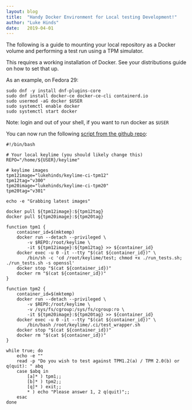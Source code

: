 ```yaml
---
layout: blog
title:  "Handy Docker Environment for Local testing Development!"
author: "Luke Hinds"
date:   2019-04-01
---
```

The following is a guide to mounting your local repository as a Docker volume and performing a test run using a TPM simulator.

This requires a working installation of Docker. See your distributions guide on how to set that up.

As an example, on Fedora 29:

```
sudo dnf -y install dnf-plugins-core
sudo dnf install docker-ce docker-ce-cli containerd.io
sudo usermod -aG docker $USER
sudo systemctl enable docker
sudo systemctl start docker
```

Note: login and out of your shell, if you want to run docker as `$USER`

You can now run the following [script from the github repo](https://github.com/keylime/keylime/blob/master/.ci/run_local.sh):

```
#!/bin/bash

# Your local keylime (you should likely change this)
REPO="/home/${USER}/keylime"

# keylime images
tpm12image="lukehinds/keylime-ci-tpm12"
tpm12tag="v300"
tpm20image="lukehinds/keylime-ci-tpm20"
tpm20tag="v301"

echo -e "Grabbing latest images"

docker pull ${tpm12image}:${tpm12tag}
docker pull ${tpm20image}:${tpm20tag}

function tpm1 {
    container_id=$(mktemp)
    docker run --detach --privileged \
        -v $REPO:/root/keylime \
        -it ${tpm12image}:${tpm12tag} >> ${container_id}
    docker exec -u 0 -it --tty "$(cat ${container_id})" \
        /bin/sh -c 'cd /root/keylime/test; chmod +x ./run_tests.sh; ./run_tests.sh -s openssl'
    docker stop "$(cat ${container_id})"
    docker rm "$(cat ${container_id})"
}

function tpm2 {
    container_id=$(mktemp)
    docker run --detach --privileged \
        -v $REPO:/root/keylime \
        -v /sys/fs/cgroup:/sys/fs/cgroup:ro \
        -it ${tpm20image}:${tpm20tag} >> ${container_id}
    docker exec -u 0 -it --tty "$(cat ${container_id})" \
        /bin/bash /root/keylime/.ci/test_wrapper.sh
    docker stop "$(cat ${container_id})"
    docker rm "$(cat ${container_id})"
}

while true; do
    echo -e ""
    read -p "Do you wish to test against TPM1.2(a) / TPM 2.0(b) or q(quit): " abq
    case $abq in
        [a]* ) tpm1;;
        [b]* ) tpm2;;
        [q]* ) exit;;
        * ) echo "Please answer 1, 2 q(quit)";;
    esac
done
```
